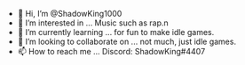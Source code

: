 - 👋 Hi, I’m @ShadowKing1000
- 👀 I’m interested in ... Music such as rap.n
- 🌱 I’m currently learning ... for fun to make idle games.
- 💞️ I’m looking to collaborate on ... not much, just idle games.
- 📫 How to reach me ... Discord: ShadowKing#4407

<!---
ShadowKing1000/ShadowKing1000 is a ✨ special ✨ repository because its `README.md` (this file) appears on your GitHub profile.
You can click the Preview link to take a look at your changes.
--->
